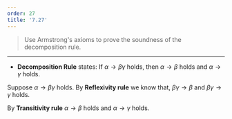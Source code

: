 ```yaml
---
order: 27
title: '7.27'
---
```

> Use Armstrong's axioms to prove the soundness of the decomposition rule. 

--------------------------------

* **Decomposition Rule** states: If $\alpha \rightarrow \beta\gamma$ holds, then $\alpha \rightarrow \beta$ holds
and $\alpha \rightarrow \gamma$ holds. 

Suppose $\alpha \rightarrow \beta\gamma$ holds. By **Reflexivity rule** we know that, 
$\beta\gamma \rightarrow \beta$ and $\beta\gamma \rightarrow \gamma$ holds. 

By **Transitivity rule** $\alpha \rightarrow \beta$ holds
and $\alpha \rightarrow \gamma$ holds.